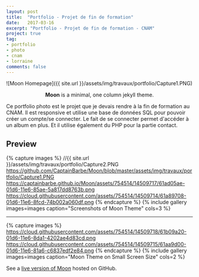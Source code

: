 ```yaml
---
layout: post
title:  "Portfolio - Projet de fin de formation"
date:   2017-03-16
excerpt: "Portfolio - Projet de fin de formation - CNAM"
project: true
tag:
- portfolio
- photo
- cnam
- lorraine
comments: false
---
```


![Moon Homepage]({{ site.url }}/assets/img/travaux/portfolio/Capture1.PNG)    

<center><b>Moon</b> is a minimal, one column jekyll theme.</center>

 Ce portfolio photo est le projet que je devais rendre à la fin de formation au CNAM. Il est responsive et utilise une base de données SQL pour pouvoir créer un compte/se connecter. Le fait de se connecter permet d'accéder à un album en plus. Et il utilise également du PHP pour la partie contact.


## Preview

{% capture images %}
	//{{ site.url }}/assets/img/travaux/portfolio/Capture2.PNG
  https://github.com/CaptainBarbe/Moon/blob/master/assets/img/travaux/portfolio/Capture1.PNG
	https://captainbarbe.github.io/Moon/assets/754514/14509717/61ad05ae-01d6-11e6-85ae-5a817dd8763b.png
	https://cloud.githubusercontent.com/assets/754514/14509714/61a89708-01d6-11e6-8fcd-74b002a060df.png
{% endcapture %}
{% include gallery images=images caption="Screenshots of Moon Theme" cols=3 %}

---

{% capture images %}
	https://cloud.githubusercontent.com/assets/754514/14509718/61b09a20-01d6-11e6-8da1-4202ae4d83cd.png
	https://cloud.githubusercontent.com/assets/754514/14509715/61aa9d00-01d6-11e6-81a6-c6837edf2e84.png
{% endcapture %}
{% include gallery images=images caption="Moon Theme on Small Screen Size" cols=2 %}      

See a [live version of Moon](http://taylantatli.github.io/Moon) hosted on GitHub.      
